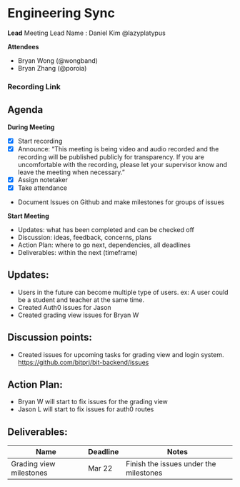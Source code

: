 # Engineering Sync
**Lead**
Meeting Lead Name : Daniel Kim @lazyplatypus

**Attendees**
* Bryan Wong (@wongband) 
* Bryan Zhang (@poroia)

### Recording Link

## Agenda
**During Meeting**
- [x] Start recording
- [x] Announce:
“This meeting is being video and audio recorded and the recording will be published publicly for transparency. If you are uncomfortable with the recording, please let your supervisor know and leave the meeting when necessary.”
- [x] Assign notetaker
- [x] Take attendance
- Document Issues on Github and make milestones for groups of issues

**Start Meeting**
* Updates: what has been completed and can be checked off
* Discussion: ideas, feedback, concerns, plans
* Action Plan: where to go next, dependencies, all deadlines
* Deliverables: within the next (timeframe)

## Updates:
- Users in the future can become multiple type of users. ex: A user could be a student and teacher at the same time.
- Created Auth0 issues for Jason
- Created grading view issues for Bryan W

## Discussion points:
- Created issues for upcoming tasks for grading view and login system.
https://github.com/bitprj/bit-backend/issues

## Action Plan:
- Bryan W will start to fix issues for the grading view
- Jason L will start to fix issues for auth0 routes

## Deliverables:
Name  | Deadline | Notes
------|----------|--------
Grading view milestones | Mar 22 | Finish the issues under the milestones

